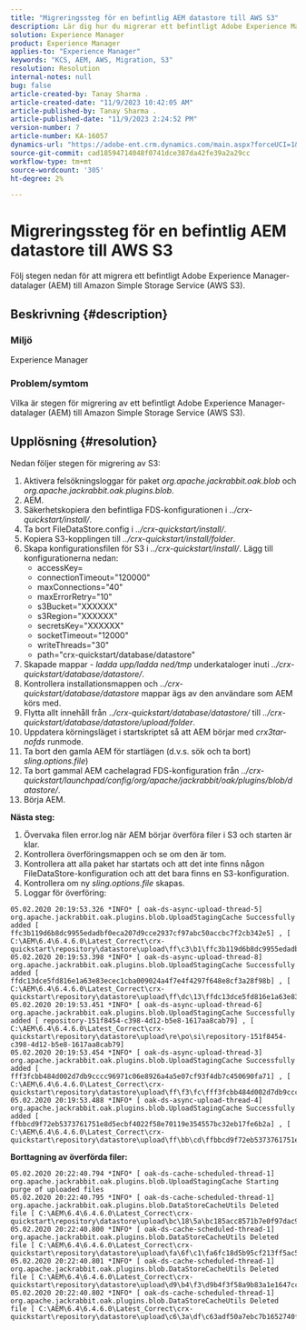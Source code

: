 ```yaml
---
title: "Migreringssteg för en befintlig AEM datastore till AWS S3"
description: Lär dig hur du migrerar ett befintligt Adobe Experience Manager-datalager (AEM) till Amazon Simple Storage Service (AWS S3).
solution: Experience Manager
product: Experience Manager
applies-to: "Experience Manager"
keywords: "KCS, AEM, AWS, Migration, S3"
resolution: Resolution
internal-notes: null
bug: false
article-created-by: Tanay Sharma .
article-created-date: "11/9/2023 10:42:05 AM"
article-published-by: Tanay Sharma .
article-published-date: "11/9/2023 2:24:52 PM"
version-number: 7
article-number: KA-16057
dynamics-url: "https://adobe-ent.crm.dynamics.com/main.aspx?forceUCI=1&pagetype=entityrecord&etn=knowledgearticle&id=baf2009e-ec7e-ee11-8179-6045bd006149"
source-git-commit: cad18594714048f0741dce387da42fe39a2a29cc
workflow-type: tm+mt
source-wordcount: '305'
ht-degree: 2%

---
```


# Migreringssteg för en befintlig AEM datastore till AWS S3


Följ stegen nedan för att migrera ett befintligt Adobe Experience Manager-datalager (AEM) till Amazon Simple Storage Service (AWS S3).

## Beskrivning {#description}


### Miljö

Experience Manager



### Problem/symtom

Vilka är stegen för migrering av ett befintligt Adobe Experience Manager-datalager (AEM) till Amazon Simple Storage Service (AWS S3).


## Upplösning {#resolution}


Nedan följer stegen för migrering av S3:

1. Aktivera felsökningsloggar för paket *org.apache.jackrabbit.oak.blob* och *org.apache.jackrabbit.oak.plugins.blob*.
2. AEM.
3. Säkerhetskopiera den befintliga FDS-konfigurationen i *../crx-quickstart/install/*.
4. Ta bort FileDataStore.config i *../crx-quickstart/install/*.
5. Kopiera S3-kopplingen till *../crx-quickstart/install/folder*.
6. Skapa konfigurationsfilen för S3 i *../crx-quickstart/install/*. Lägg till konfigurationerna nedan: 
   - accessKey=
   - connectionTimeout=&quot;120000&quot;
   - maxConnections=&quot;40&quot;
   - maxErrorRetry=&quot;10&quot;
   - s3Bucket=&quot;XXXXXX&quot;
   - s3Region=&quot;XXXXXX&quot;
   - secretsKey=&quot;XXXXXX&quot;
   - socketTimeout=&quot;12000&quot;
   - writeThreads=&quot;30&quot;
   - path=&quot;crx-quickstart/database/datastore&quot;
7. Skapade mappar - *ladda upp/ladda ned/tmp* underkataloger inuti *../crx-quickstart/database/datastore/*.
8. Kontrollera installationsmappen och *../crx-quickstart/database/datastore* mappar ägs av den användare som AEM körs med.
9. Flytta allt innehåll från .*./crx-quickstart/database/datastore/* till *../crx-quickstart/database/datastore/upload/folder*.
10. Uppdatera körningsläget i startskriptet så att AEM börjar med *crx3tar-nofds* runmode.
11. Ta bort den gamla AEM för startlägen (d.v.s. sök och ta bort) *sling.options.file*)
12. Ta bort gammal AEM cachelagrad FDS-konfiguration från *../crx-quickstart/launchpad/config/org/apache/jackrabbit/oak/plugins/blob/datastore/*.
13. Börja AEM.


<b>Nästa steg:</b>

1. Övervaka filen error.log när AEM börjar överföra filer i S3 och starten är klar.
2. Kontrollera överföringsmappen och se om den är tom.
3. Kontrollera att alla paket har startats och att det inte finns någon FileDataStore-konfiguration och att det bara finns en S3-konfiguration.
4. Kontrollera om ny *sling.options.file* skapas.
5. Loggar för överföring:





```
05.02.2020 20:19:53.326 *INFO* [ oak-ds-async-upload-thread-5]  org.apache.jackrabbit.oak.plugins.blob.UploadStagingCache Successfully added [ ffc3b119d6b8dc9955edadbf0eca207d9cce2937cf97abc50accbc7f2cb342e5] , [ C:\AEM\6.4\6.4.6.0\Latest_Correct\crx-quickstart\repository\datastore\upload\ff\c3\b1\ffc3b119d6b8dc9955edadbf0eca207d9cce2937cf97abc50accbc7f2cb342e5] 
05.02.2020 20:19:53.398 *INFO* [ oak-ds-async-upload-thread-8]  org.apache.jackrabbit.oak.plugins.blob.UploadStagingCache Successfully added [ ffdc13dce5fd816e1a63e83ecec1cba009024a4f7e4f4297f648e8cf3a28f98b] , [ C:\AEM\6.4\6.4.6.0\Latest_Correct\crx-quickstart\repository\datastore\upload\ff\dc\13\ffdc13dce5fd816e1a63e83ecec1cba009024a4f7e4f4297f648e8cf3a28f98b] 
05.02.2020 20:19:53.451 *INFO* [ oak-ds-async-upload-thread-6]  org.apache.jackrabbit.oak.plugins.blob.UploadStagingCache Successfully added [ repository-151f8454-c398-4d12-b5e8-1617aa8cab79] , [ C:\AEM\6.4\6.4.6.0\Latest_Correct\crx-quickstart\repository\datastore\upload\re\po\si\repository-151f8454-c398-4d12-b5e8-1617aa8cab79] 
05.02.2020 20:19:53.454 *INFO* [ oak-ds-async-upload-thread-3]  org.apache.jackrabbit.oak.plugins.blob.UploadStagingCache Successfully added [ fff3fcbb484d002d7db9cccc96971c06e8926a4a5e07cf93f4db7c450690fa71] , [ C:\AEM\6.4\6.4.6.0\Latest_Correct\crx-quickstart\repository\datastore\upload\ff\f3\fc\fff3fcbb484d002d7db9cccc96971c06e8926a4a5e07cf93f4db7c450690fa71] 
05.02.2020 20:19:53.488 *INFO* [ oak-ds-async-upload-thread-4]  org.apache.jackrabbit.oak.plugins.blob.UploadStagingCache Successfully added [ ffbbcd9f72eb5373761751e8d5ecbf4022f58e70119e354557bc32eb17fe6b2a] , [ C:\AEM\6.4\6.4.6.0\Latest_Correct\crx-quickstart\repository\datastore\upload\ff\bb\cd\ffbbcd9f72eb5373761751e8d5ecbf4022f58e70119e354557bc32eb17fe6b2a]
```


<b>Borttagning av överförda filer:</b>




```
05.02.2020 20:22:40.794 *INFO* [ oak-ds-cache-scheduled-thread-1]  org.apache.jackrabbit.oak.plugins.blob.UploadStagingCache Starting purge of uploaded files
05.02.2020 20:22:40.795 *INFO* [ oak-ds-cache-scheduled-thread-1]  org.apache.jackrabbit.oak.plugins.blob.DataStoreCacheUtils Deleted file [ C:\AEM\6.4\6.4.6.0\Latest_Correct\crx-quickstart\repository\datastore\upload\bc\18\5a\bc185acc8571b7e0f97dac92b0285fe248004909c3d8264e03cfb2a8101bada6] 
05.02.2020 20:22:40.800 *INFO* [ oak-ds-cache-scheduled-thread-1]  org.apache.jackrabbit.oak.plugins.blob.DataStoreCacheUtils Deleted file [ C:\AEM\6.4\6.4.6.0\Latest_Correct\crx-quickstart\repository\datastore\upload\fa\6f\c1\fa6fc18d5b95cf213ff5ac5d9eb0fed7c61310ac2c373ca2cbf187844bf39c24] 
05.02.2020 20:22:40.801 *INFO* [ oak-ds-cache-scheduled-thread-1]  org.apache.jackrabbit.oak.plugins.blob.DataStoreCacheUtils Deleted file [ C:\AEM\6.4\6.4.6.0\Latest_Correct\crx-quickstart\repository\datastore\upload\d9\b4\f3\d9b4f3f58a9b83a1e1647cc23b77d672836171afdccbbbd8726f480b741a4c2e] 
05.02.2020 20:22:40.802 *INFO* [ oak-ds-cache-scheduled-thread-1]  org.apache.jackrabbit.oak.plugins.blob.DataStoreCacheUtils Deleted file [ C:\AEM\6.4\6.4.6.0\Latest_Correct\crx-quickstart\repository\datastore\upload\c6\3a\df\c63adf50a7ebc7b1652740fb8be9b72f5b76d22477f0d411becab2f8eeceb70b]
```

